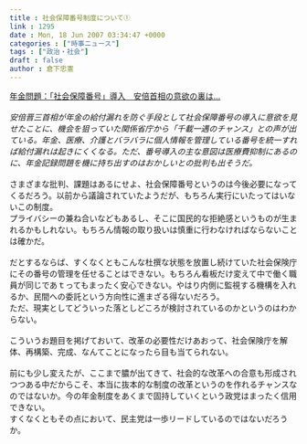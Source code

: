 ```yaml
---
title : 社会保障番号制度について①
link : 1295
date : Mon, 18 Jun 2007 03:34:47 +0000
categories : ["時事ニュース"]
tags : ["政治・社会"]
draft : false
author : 倉下忠憲
---
```


<A HREF="http://www.mainichi-msn.co.jp/seiji/gyousei/news/20070618k0000m010056000c.html" TARGET="_blank">年金問題：「社会保障番号」導入　安倍首相の意欲の裏は…</A><BR><BR><I>安倍晋三首相が年金の給付漏れを防ぐ手段として社会保障番号の導入に意欲を見せたことに、機会を狙っていた関係省庁から「千載一遇のチャンス」との声が出ている。年金、医療、介護とバラバラに個人情報を管理している番号を統一すれば給付漏れは起きにくくなる。ただ、番号導入の主な意図は医療費抑制にあるのに、年金記録問題を機に持ち出すのはおかしいとの批判も出そうだ。</I><BR><BR>さまざまな批判、課題はあるにせよ、社会保障番号というのは今後必要になってくるだろう。以前から議論されていたようだが、もちろん実行にいたってはいないこの制度。<BR>プライバシーの兼ね合いなどもあるし、そこに国民的な拒絶感というものが生まれるかもしれない。もちろん情報の取り扱いは慎重に行わなければならないことは確かだ。<BR><BR>だとするならば、すくなくともこんな杜撰な状態を放置し続けていた社会保険庁にその番号の管理を任せることはできない。もちろん看板だけ変えて中で働く職員が同じであｔってもまったく安心できない。やはり内側に監視する機構を入れるか、民間への委託という方向性に進まざる得ないだろう。<BR>ただ、現実としてどういった落としどころが検討されているのかというのはわからない。<BR><BR>こういうお題目を掲げておいて、改革の必要性だけあおって、社会保険庁を解体、再構築、完成、なんてことになったら目も当てられない。<BR><BR>前にも少し変えたが、ここまで膿が出てきて、社会的な改革への合意も形成されつつある中だからこそ、本当に抜本的な制度の改革というのを作れるチャンスなのではないか。今の年金制度をあくまで固持していくという政党はまったく信用できない。<BR>すくなくともその点において、民主党は一歩リードしているのではないだろうか。<br><br>
